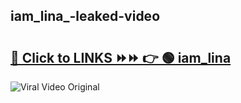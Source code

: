 
 ## iam_lina_-leaked-video 

# <h2><a href="https://clipsfans.com/iam_lina_&ref=git">🔗 Click to LINKS ⏩⏩ 👉 🟢 iam_lina  </a></h2>

<a href="https://clipsfans.com/iam_lina_&ref=git" rel="nofollow" data-target="animated-image.originalLink"><img src="https://i.ibb.co.com/xMMVF88/686577567.gif" alt="Viral Video Original" style="max-width: 100%; display: inline-block;" data-target="animated-image.originalImage"></a>
